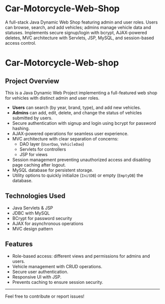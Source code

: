 # Car-Motorcycle-Web-Shop
A full-stack Java Dynamic Web Shop featuring admin and user roles. Users can browse, search, and add vehicles; admins manage vehicle data and statuses. Implements secure signup/login with bcrypt, AJAX-powered deletes, MVC architecture with Servlets, JSP, MySQL, and session-based access control.

# Car-Motorcycle-Web-shop

## Project Overview
This is a Java Dynamic Web Project implementing a full-featured web shop for vehicles with distinct admin and user roles.

- **Users** can search (by year, brand, type), and add new vehicles.
- **Admins** can add, edit, delete, and change the status of vehicles submitted by users.
- Secure authentication with signup and login using bcrypt for password hashing.
- AJAX-powered operations for seamless user experience.
- MVC architecture with clear separation of concerns:
  - DAO layer (`UserDao`, `VehicleDao`)
  - Servlets for controllers
  - JSP for views
- Session management preventing unauthorized access and disabling page caching after logout.
- MySQL database for persistent storage.
- Utility options to quickly initialize (`InitDB`) or empty (`EmptyDB`) the database.

## Technologies Used
- Java Servlets & JSP
- JDBC with MySQL
- BCrypt for password security
- AJAX for asynchronous operations
- MVC design pattern

## Features
- Role-based access: different views and permissions for admins and users.
- Vehicle management with CRUD operations.
- Secure user authentication.
- Responsive UI with JSP.
- Prevents caching to ensure session security.

---

Feel free to contribute or report issues!


